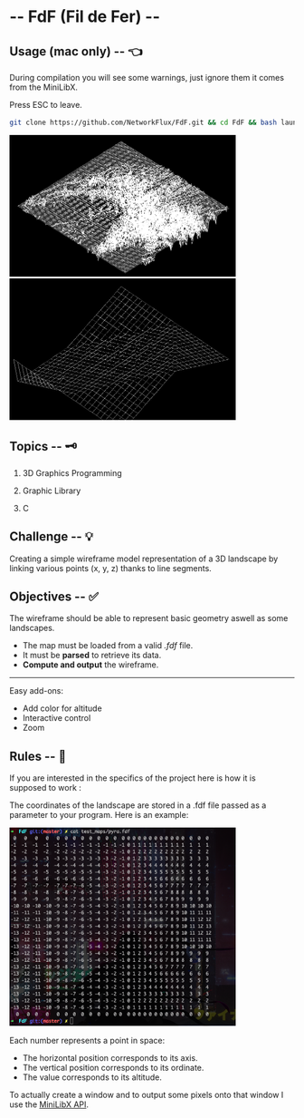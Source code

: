 # -- FdF (Fil de Fer) --
## Usage (mac only) -- 👈

During compilation you will see some warnings, just ignore them it comes from the MiniLibX.

Press ESC to leave.

```bash
git clone https://github.com/NetworkFlux/FdF.git && cd FdF && bash launch.sh
```

<img src="https://github.com/NetworkFlux/FdF/blob/master/imgs/mars.png" width="400" height="250"> <img src="https://github.com/NetworkFlux/FdF/blob/master/imgs/Pyra.png" width="400" height="250">

## Topics -- 🗝

1. 3D Graphics Programming

2. Graphic Library

3. C

## Challenge -- 💡

Creating a simple wireframe model representation of a 3D landscape by linking various points (x, y, z) thanks to line segments.

## Objectives -- ✅

The wireframe should be able to represent basic geometry aswell as some landscapes.

- The map must be loaded from a valid *.fdf* file.
- It must be **parsed** to retrieve its data.
- **Compute and output** the wireframe.

---
Easy add-ons:
- Add color for altitude
- Interactive control
- Zoom

## Rules -- 🚨

If you are interested in the specifics of the project here is how it is supposed to work :

The coordinates of the landscape are stored in a .fdf file passed as a parameter to your program. Here is an example:

<img src="https://github.com/NetworkFlux/FdF/blob/master/imgs/map_example.png" width="400" height="350">

Each number represents a point in space:

- The horizontal position corresponds to its axis.
- The vertical position corresponds to its ordinate.
- The value corresponds to its altitude.

To actually create a window and to output some pixels onto that window I use the [MiniLibX API](https://harm-smits.github.io/42docs/libs/minilibx "MiniLibX").